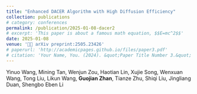 ```yaml
---
title: "Enhanced DACER Algorithm with High Diffusion Efficiency"
collection: publications
# category: conferences
permalink: /publication/2025-01-08-dacer2
# excerpt: 'This paper is about a famous math equation, $$E=mc^2$$'
date: 2025-01-08
venue: '🤖🧠 arXiv preprint:2505.23426'
# paperurl: 'http://academicpages.github.io/files/paper3.pdf'
# citation: 'Your Name, You. (2024). &quot;Paper Title Number 3.&quot; <i>GitHub Journal of Bugs</i>. 1(3).'
---
```


Yinuo Wang, Mining Tan, Wenjun Zou, Haotian Lin, Xujie Song, Wenxuan Wang, Tong Liu, Likun Wang, **Guojian Zhan**, Tianze Zhu, Shiqi Liu, Jingliang Duan, Shengbo Eben Li
